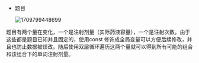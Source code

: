 * 题目

  ![1709799448699](E:\project_filesets\test\1709799448699.png)

题目有两个量在变化，一个是注射剂量（实际药液容量），一个是注射次数。由于这些都是题目已知并且固定的，使用const 修饰成全局变量可以方便后续修改，并且也防止数据被误改。随后使用双层循环遍历这两个量就可以得到所有可能的组合和该组合下的单词注射剂量。